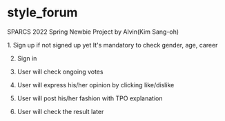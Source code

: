 # style_forum
SPARCS 2022 Spring Newbie Project by Alvin(Kim Sang-oh)

<Scenario>
1. Sign up if not signed up yet  
It's mandatory to check gender, age, career  
  
2. Sign in  
  
3. User will check ongoing votes  
  
4. User will express his/her opinion by clicking like/dislike  
  
5. User will post his/her fashion with TPO explanation  
  
6. User will check the result later  
